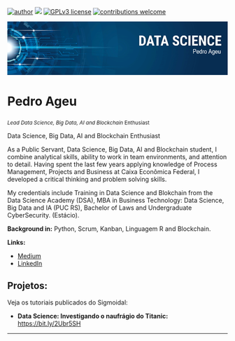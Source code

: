 [![author](https://img.shields.io/badge/author-carlosfab-red.svg)](https://www.linkedin.com/in/carlosfab) [![](https://img.shields.io/badge/python-3.7+-blue.svg)](https://www.python.org/downloads/release/python-365/) [![GPLv3 license](https://img.shields.io/badge/License-GPLv3-blue.svg)](http://perso.crans.org/besson/LICENSE.html) [![contributions welcome](https://img.shields.io/badge/contributions-welcome-brightgreen.svg?style=flat)](https://github.com/carlosfab/data_science/issues)

<p align="center">
  <img src="banner.png" >
</p>

# Pedro Ageu
<sub>*Lead Data Science, Big Data, AI and Blockchain* Enthusiast</sub>

Data Science, Big Data, AI and Blockchain Enthusiast

As a Public Servant, Data Science, Big Data, AI and Blockchain student, I combine analytical skills, ability to work in team environments, and attention to detail. Having spent the last few years applying knowledge of Process Management, Projects and Business at Caixa Econômica Federal, I developed a critical thinking and problem solving skills.

My credentials include Training in Data Science and Blokchain from the Data Science Academy (DSA), MBA in Business Technology: Data Science, Big Data and IA (PUC RS), Bachelor of Laws and Undergraduate CyberSecurity. (Estácio).

**Background in:** Python, Scrum, Kanban, Linguagem R and Blockchain.

**Links:**
* [Medium](https://www.medium.com)
* [LinkedIn](https://www.linkedin.com/in/pedro-ageu-xavier-santos-57b431186)


## Projetos:
Veja os tutoriais publicados do Sigmoidal:

* **Data Science: Investigando o naufrágio do Titanic:** https://bit.ly/2Ubr5SH

---
